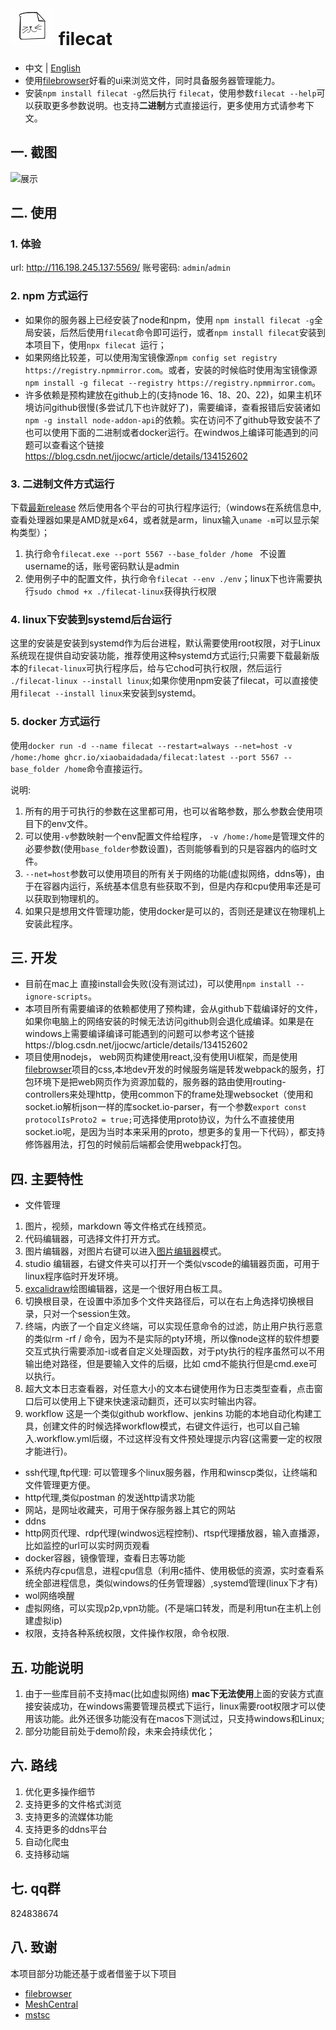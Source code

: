
# ![](./src/web/meta/resources/img/logo-70.png) filecat

- 中文 | [English ](./doc/EN_README.md)
- 使用[filebrowser](https://github.com/filebrowser/filebrowser)好看的ui来浏览文件，同时具备服务器管理能力。
- 安装`npm install filecat -g`然后执行 `filecat`，使用参数`filecat --help`可以获取更多参数说明。也支持**二进制**方式直接运行，更多使用方式请参考下文。
## 一. 截图
![展示](https://github.com/user-attachments/assets/c763018e-c420-491f-92b4-e8b12149b7cd)

## 二. 使用
### 1. 体验
url: http://116.198.245.137:5569/
账号密码: `admin`/`admin`
### 2. npm 方式运行
- 如果你的服务器上已经安装了node和npm，使用 `npm install filecat -g`全局安装，后然后使用`filecat`命令即可运行，或者`npm install filecat`安装到本项目下，使用`npx filecat `运行；
- 如果网络比较差，可以使用淘宝镜像源`npm config set registry https://registry.npmmirror.com`。或者，安装的时候临时使用淘宝镜像源`npm install -g filecat --registry https://registry.npmmirror.com`。
- 许多依赖是预构建放在github上的(支持node 16、18、20、22)，如果主机环境访问github很慢(多尝试几下也许就好了)，需要编译，查看报错后安装诸如`npm -g install node-addon-api`的依赖。实在访问不了github导致安装不了也可以使用下面的二进制或者docker运行。在windwos上编译可能遇到的问题可以查看这个链接 https://blog.csdn.net/jjocwc/article/details/134152602
### 3. 二进制文件方式运行
下载[最新release](https://github.com/xiaobaidadada/filecat/releases)
然后使用各个平台的可执行程序运行;（windows在系统信息中,查看处理器如果是AMD就是x64，或者就是arm，linux输入`uname -m`可以显示架构类型）；
1. 执行命令`filecat.exe --port 5567 --base_folder /home `  不设置username的话，账号密码默认是admin
2. 使用例子中的配置文件，执行命令`filecat --env ./env`；linux下也许需要执行`sudo chmod +x ./filecat-linux`获得执行权限
### 4. linux下安装到systemd后台运行
这里的安装是安装到systemd作为后台进程，默认需要使用root权限，对于Linux系统现在提供自动安装功能，推荐使用这种systemd方式运行;只需要下载最新版本的`filecat-linux`可执行程序后，给与它chod可执行权限，然后运行 `./filecat-linux --install linux`;如果你使用npm安装了filecat，可以直接使用`filecat --install linux`来安装到systemd。
### 5. docker 方式运行
使用`docker run -d --name filecat --restart=always --net=host -v /home:/home ghcr.io/xiaobaidadada/filecat:latest --port 5567 --base_folder /home`命令直接运行。

说明:
1. 所有的用于可执行的参数在这里都可用，也可以省略参数，那么参数会使用项目下的env文件。
2. 可以使用`-v`参数映射一个env配置文件给程序， `-v /home:/home`是管理文件的必要参数(使用`base_folder`参数设置)，否则能够看到的只是容器内的临时文件。
3. `--net=host`参数可以使用项目的所有关于网络的功能(虚拟网络，ddns等)，由于在容器内运行，系统基本信息有些获取不到，但是内存和cpu使用率还是可以获取到物理机的。
4. 如果只是想用文件管理功能，使用docker是可以的，否则还是建议在物理机上安装此程序。
## 三. 开发
- 目前在mac上 直接install会失败(没有测试过)，可以使用`npm install --ignore-scripts`。
- 本项目所有需要编译的依赖都使用了预构建，会从github下载编译好的文件，如果你电脑上的网络安装的时候无法访问github则会退化成编译。如果是在windows上需要编译编译可能遇到的问题可以参考这个链接https://blog.csdn.net/jjocwc/article/details/134152602
- 项目使用nodejs， web网页构建使用react,没有使用Ui框架，而是使用[filebrowser](https://github.com/filebrowser/filebrowser)项目的css,本地dev开发的时候服务端是转发webpack的服务，打包环境下是把web网页作为资源加载的，服务器的路由使用routing-controllers来处理http，使用common下的frame处理websocket（使用和socket.io解析json一样的库socket.io-parser，有一个参数`export const protocolIsProto2 = true;`可选择使用proto协议，为什么不直接使用socket.io呢，是因为当时本来采用的proto，想更多的复用一下代码），都支持修饰器用法，打包的时候前后端都会使用webpack打包。
## 四. 主要特性
-  文件管理
  1. 图片，视频，markdown 等文件格式在线预览。
  2. 代码编辑器，可选择文件打开方式。
  3. 图片编辑器，对图片右键可以进入[图片编辑器](https://github.com/scaleflex/filerobot-image-editor)模式。
  4. studio 编辑器，右键文件夹可以打开一个类似vscode的编辑器页面，可用于linux程序临时开发环境。
  5. [excalidraw](https://github.com/excalidraw/excalidraw)绘图编辑器，这是一个很好用白板工具。 
  5. 切换根目录，在设置中添加多个文件夹路径后，可以在右上角选择切换根目录，只对一个session生效。
  6. 终端，内嵌了一个自定义终端，可以实现任意命令的过滤，防止用户执行恶意的类似rm -rf / 命令，因为不是实际的pty环境，所以像node这样的软件想要交互式执行需要添加-i或者自定义处理函数，对于pty执行的程序虽然可以不用输出绝对路径，但是要输入文件的后缀，比如 cmd不能执行但是cmd.exe可以执行。
  7. 超大文本日志查看器，对任意大小的文本右键使用作为日志类型查看，点击窗口后可以使用上下键来快速滚动翻页，还可以实时输出内容。
  8. workflow 这是一个类似github workflow、jenkins 功能的本地自动化构建工具，创建文件的时候选择workflow模式，右键文件运行，也可以自己输入.workflow.yml后缀，不过这样没有文件预处理提示内容(这需要一定的权限才能进行)。
- ssh代理,ftp代理: 可以管理多个linux服务器，作用和winscp类似，让终端和文件管理更方便。
- http代理,类似postman 的发送http请求功能
- 网站，是网址收藏夹，可用于保存服务器上其它的网站
- ddns
- http网页代理、rdp代理(windwos远程控制)、rtsp代理播放器，输入直播源，比如监控的url可以实时网页观看
- docker容器，镜像管理，查看日志等功能
- 系统内存cpu信息，进程cpu信息（利用c插件、使用极低的资源，实时查看系统全部进程信息，类似windows的任务管理器）,systemd管理(linux下才有)
- wol网络唤醒
- 虚拟网络，可以实现p2p,vpn功能。(不是端口转发，而是利用tun在主机上创建虚拟ip)
- 权限，支持各种系统权限，文件操作权限，命令权限.
## 五. 功能说明
1. 由于一些库目前不支持mac(比如虚拟网络) **mac下无法使用**上面的安装方式直接安装成功，在windows需要管理员模式下运行，linux需要root权限才可以使用该功能。此外还很多功能没有在macos下测试过，只支持windows和Linux;
2. 部分功能目前处于demo阶段，未来会持续优化；
## 六. 路线
1. 优化更多操作细节 
2. 支持更多的文件格式浏览
3. 支持更多的流媒体功能
4. 支持更多的ddns平台
5. 自动化爬虫
6. 支持移动端
## 七. qq群
824838674
## 八. 致谢
本项目部分功能还基于或者借鉴于以下项目
- [filebrowser](https://github.com/filebrowser/filebrowser)
- [MeshCentral](https://github.com/Ylianst/MeshCentral)
- [mstsc](https://github.com/citronneur/mstsc.js)
